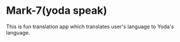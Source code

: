 # Mark-7(yoda speak)

This is fun translation app which translates user's language to Yoda's language. 

